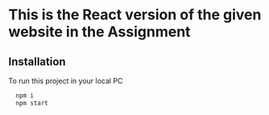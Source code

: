 # This is the React version of the given website in the Assignment

## Installation

To run this project in your local PC
```bash  
  npm i
  npm start
```
